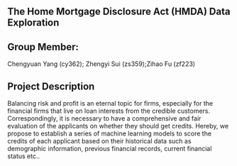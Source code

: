 ## The Home Mortgage Disclosure Act (HMDA) Data Exploration

## Group Member: 
Chengyuan Yang (cy362); Zhengyi Sui (zs359);Zihao Fu (zf223)

## Project Description
Balancing risk and profit is an eternal topic for firms, especially for the financial firms that live on loan interests from the credible customers. Correspondingly, it is necessary to have a comprehensive and fair evaluation of the applicants on whether they should get credits. Hereby, we propose to establish a series of machine learning models to score the credits of each applicant based on their historical data such as demographic information, previous financial records, current financial status etc.. 
